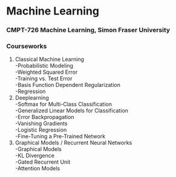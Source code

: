# Machine Learning
### CMPT-726 Machine Learning, Simon Fraser University

### Courseworks
1. Classical Machine Learning\
-Probabilistic Modeling\
-Weighted Squared Error\
-Training vs. Test Error\
-Basis Function Dependent Regularization\
-Regression
2. Deeplearning\
-Softmax for Multi-Class Classification\
-Generalized Linear Models for Classification\
-Error Backpropagation\
-Vanishing Gradients\
-Logistic Regression\
-Fine-Tuning a Pre-Trained Network
3. Graphical Models / Recurrent Neural Networks\
-Graphical Models\
-KL Divergence\
-Gated Recurrent Unit\
-Attention Models
